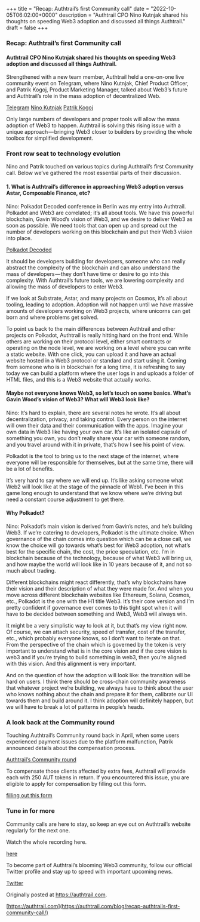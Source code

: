 +++
title = "Recap: Authtrail’s first Community call"
date = "2022-10-05T06:02:00+0000"
description = "Authtrail CPO Nino Kutnjak shared his thoughts on speeding Web3 adoption and discussed all things Authtrail."
draft = false
+++

### Recap: Authtrail’s first Community call


#### Authtrail CPO Nino Kutnjak shared his thoughts on speeding Web3 adoption and discussed all things Authtrail.


Strengthened with a new team member, Authtrail held a one-on-one live community event on Telegram, where Nino Kutnjak, Chief Product Officer, and Patrik Kogoj, Product Marketing Manager, talked about Web3’s future and Authtrail’s role in the mass adoption of decentralized Web.

[Telegram](https://t.me/Authtrail)
[Nino Kutnjak](https://www.linkedin.com/in/nino-kutnjak-87556782/)
[Patrik Kogoj](https://www.linkedin.com/in/patrik-kogoj/)

Only large numbers of developers and proper tools will allow the mass adoption of Web3 to happen. Authtrail is solving this rising issue with a unique approach — bringing Web3 closer to builders by providing the whole toolbox for simplified development.


### Front row seat to technology evolution


Nino and Patrik touched on various topics during Authtrail’s first Community call. Below we’ve gathered the most essential parts of their discussion.


#### 1. What is Authtrail’s difference in approaching Web3 adoption versus Astar, Composable Finance, etc?


Nino: Polkadot Decoded conference in Berlin was my entry into Authtrail. Polkadot and Web3 are correlated; it’s all about tools. We have this powerful blockchain, Gavin Wood’s vision of Web3, and we desire to deliver Web3 as soon as possible. We need tools that can open up and spread out the number of developers working on this blockchain and put their Web3 vision into place.

[Polkadot Decoded](https://authtrail.com/blog/recap-authtrail-unveils-its-new-direction-at-polkadot-decoded/)

It should be developers building for developers, someone who can really abstract the complexity of the blockchain and can also understand the mass of developers — they don’t have time or desire to go into this complexity. With Authtrail’s future tools, we are lowering complexity and allowing the mass of developers to enter Web3.


If we look at Substrate, Astar, and many projects on Cosmos, it’s all about tooling, leading to adoption. Adoption will not happen until we have massive amounts of developers working on Web3 projects, where unicorns can get born and where problems get solved.


To point us back to the main differences between Authtrail and other projects on Polkadot, Authtrail is really hitting hard on the front end. While others are working on their protocol level, either smart contracts or operating on the node level, we are working on a level where you can write a static website. With one click, you can upload it and have an actual website hosted in a Web3 protocol or standard and start using it. Coming from someone who is in blockchain for a long time, it is refreshing to say today we can build a platform where the user logs in and uploads a folder of HTML files, and this is a Web3 website that actually works.


#### Maybe not everyone knows Web3, so let’s touch on some basics. What’s Gavin Wood’s vision of Web3? What will Web3 look like?


Nino: It’s hard to explain, there are several notes he wrote. It’s all about decentralization, privacy, and taking control. Every person on the internet will own their data and their communication with the apps. Imagine your own data in Web3 like having your own car. It’s like an isolated capsule of something you own, you don’t really share your car with someone random, and you travel around with it in private, that’s how I see his point of view.


Polkadot is the tool to bring us to the next stage of the internet, where everyone will be responsible for themselves, but at the same time, there will be a lot of benefits.


It’s very hard to say where we will end up. It’s like asking someone what Web2 will look like at the stage of the pinnacle of Web1. I’ve been in this game long enough to understand that we know where we’re driving but need a constant course adjustment to get there.


#### Why Polkadot?


Nino: Polkadot’s main vision is derived from Gavin’s notes, and he’s building Web3. If we’re catering to developers, Polkadot is the ultimate choice. When governance of the chain comes into question which can be a close call, we know the choice will go towards what’s best for Web3 adoption, not what’s best for the specific chain, the cost, the price speculation, etc. I’m in blockchain because of the technology, because of what Web3 will bring us, and how maybe the world will look like in 10 years because of it, and not so much about trading.


Different blockchains might react differently, that’s why blockchains have their vision and their description of what they were made for. And when you move across different blockchain websites like Ethereum, Solana, Cosmos, etc., Polkadot is the one with the H1 title Web3. It’s their core version and I’m pretty confident if governance ever comes to this tight spot when it will have to be decided between something and Web3, Web3 will always win.


It might be a very simplistic way to look at it, but that’s my view right now. Of course, we can attach security, speed of transfer, cost of the transfer, etc., which probably everyone knows, so I don’t want to iterate on that. From the perspective of the chain which is governed by the token is very important to understand what is in the core vision and if the core vision is web3 and if you’re trying to build something in web3, then you’re aligned with this vision. And this alignment is very important.


And on the question of how the adoption will look like: the transition will be hard on users. I think there should be cross-chain community awareness that whatever project we’re building, we always have to think about the user who knows nothing about the chain and prepare it for them, calibrate our UI towards them and build around it. I think adoption will definitely happen, but we will have to break a lot of patterns in people’s heads.


### A look back at the Community round


Touching Authtrail’s Community round back in April, when some users experienced payment issues due to the platform malfunction, Patrik announced details about the compensation process.

[Authtrail’s Community round](https://authtrail.com/blog/authtrail-community-round-in-numbers-and-lessons-learned/)

To compensate those clients affected by extra fees, Authtrail will provide each with 250 AUT tokens in return. If you encountered this issue, you are eligible to apply for compensation by filling out this form.

[filling out this form](https://authtrail.com/compensation-form/)

### Tune in for more


Community calls are here to stay, so keep an eye out on Authtrail’s website regularly for the next one.


Watch the whole recording here.

[here](https://youtu.be/pxW1G-gUVMc)

To become part of Authtrail’s blooming Web3 community, follow our official Twitter profile and stay up to speed with important upcoming news.

[Twitter](https://twitter.com/authtrail)

Originally posted at https://authtrail.com.

[https://authtrail.com](https://authtrail.com/blog/recap-authtrails-first-community-call/)

